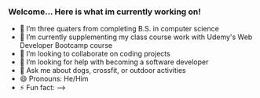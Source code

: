 ### Welcome... Here is what im currently working on!

- 🔭 I’m three quaters from completing B.S. in computer science
- 🌱 I’m currently supplementing my class course work with Udemy's Web Developer Bootcamp course
- 👯 I’m looking to collaborate on coding projects
- 🤔 I’m looking for help with becoming a software developer 
- 💬 Ask me about dogs, crossfit, or outdoor activities
- 😄 Pronouns: He/Him
- ⚡ Fun fact: 
-->
